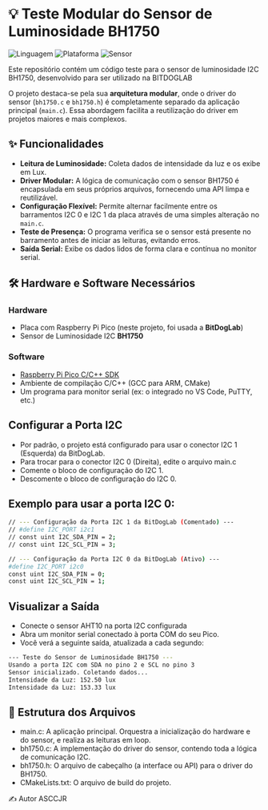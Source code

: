 # 💡 Teste Modular do Sensor de Luminosidade BH1750

![Linguagem](https://img.shields.io/badge/Linguagem-C-blue.svg)
![Plataforma](https://img.shields.io/badge/Plataforma-Raspberry%20Pi%20Pico-purple.svg)
![Sensor](https://img.shields.io/badge/Sensor-BH1750-yellow.svg)

Este repositório contém um código teste para o sensor de luminosidade I2C BH1750, desenvolvido para ser utilizado na BITDOGLAB

O projeto destaca-se pela sua **arquitetura modular**, onde o driver do sensor (`bh1750.c` e `bh1750.h`) é completamente separado da aplicação principal (`main.c`). Essa abordagem facilita a reutilização do driver em projetos maiores e mais complexos.

## ✨ Funcionalidades

* **Leitura de Luminosidade:** Coleta dados de intensidade da luz e os exibe em Lux.
* **Driver Modular:** A lógica de comunicação com o sensor BH1750 é encapsulada em seus próprios arquivos, fornecendo uma API limpa e reutilizável.
* **Configuração Flexível:** Permite alternar facilmente entre os barramentos I2C 0 e I2C 1 da placa através de uma simples alteração no `main.c`.
* **Teste de Presença:** O programa verifica se o sensor está presente no barramento antes de iniciar as leituras, evitando erros.
* **Saída Serial:** Exibe os dados lidos de forma clara e contínua no monitor serial.

## 🛠️ Hardware e Software Necessários

### Hardware
* Placa com Raspberry Pi Pico (neste projeto, foi usada a **BitDogLab**)
* Sensor de Luminosidade I2C **BH1750**

### Software
* [Raspberry Pi Pico C/C++ SDK](https://github.com/raspberrypi/pico-sdk)
* Ambiente de compilação C/C++ (GCC para ARM, CMake)
* Um programa para monitor serial (ex: o integrado no VS Code, PuTTY, etc.)

## Configurar a Porta I2C
* Por padrão, o projeto está configurado para usar o conector I2C 1 (Esquerda) da BitDogLab.
* Para trocar para o conector I2C 0 (Direita), edite o arquivo main.c
* Comente o bloco de configuração do I2C 1.
* Descomente o bloco de configuração do I2C 0.

## Exemplo para usar a porta I2C 0:

```bash
// --- Configuração da Porta I2C 1 da BitDogLab (Comentado) ---
// #define I2C_PORT i2c1
// const uint I2C_SDA_PIN = 2;
// const uint I2C_SCL_PIN = 3;

// --- Configuração da Porta I2C 0 da BitDogLab (Ativo) ---
#define I2C_PORT i2c0
const uint I2C_SDA_PIN = 0;
const uint I2C_SCL_PIN = 1;
```

## Visualizar a Saída
* Conecte o sensor AHT10 na porta I2C configurada
* Abra um monitor serial conectado à porta COM do seu Pico.
* Você verá a seguinte saída, atualizada a cada segundo:
```bash
--- Teste do Sensor de Luminosidade BH1750 ---
Usando a porta I2C com SDA no pino 2 e SCL no pino 3
Sensor inicializado. Coletando dados...
Intensidade da Luz: 152.50 lux
Intensidade da Luz: 153.33 lux
```
## 📂 Estrutura dos Arquivos
* main.c: A aplicação principal. Orquestra a inicialização do hardware e do sensor, e realiza as leituras em loop.
* bh1750.c: A implementação do driver do sensor, contendo toda a lógica de comunicação I2C.
* bh1750.h: O arquivo de cabeçalho (a interface ou API) para o driver do BH1750.
* CMakeLists.txt: O arquivo de build do projeto.

✍️ Autor
ASCCJR
